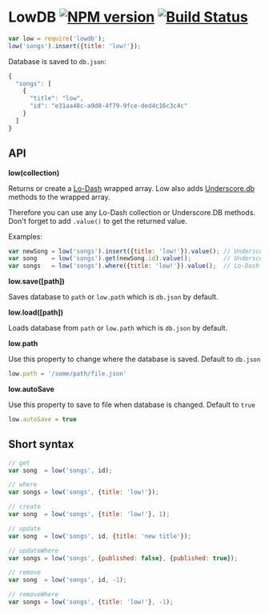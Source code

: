 # LowDB [![NPM version](https://badge.fury.io/js/lowdb.png)](http://badge.fury.io/js/lowdb) [![Build Status](https://travis-ci.org/typicode/lowdb.png)](https://travis-ci.org/typicode/lowdb)

```javascript
var low = require('lowdb');
low('songs').insert({title: 'low!'});
```

Database is saved to `db.json`:

```javascript
{
  "songs": [
    {
      "title": "low",
      "id": "e31aa48c-a9d8-4f79-9fce-ded4c16c3c4c"
    }
  ]
}
```

## API

__low(collection)__

Returns or create a [Lo-Dash](http://lodash.com/docs) wrapped array. Low also adds [Underscore.db](https://github.com/typicode/underscore.db) methods to the wrapped array.

Therefore you can use any Lo-Dash collection or Underscore.DB methods. Don't forget to add `.value()` to get the returned value.

Examples:

```javascript
var newSong = low('songs').insert({title: 'low!'}).value(); // Underscore.db
var song    = low('songs').get(newSong.id).value();         // Underscore.db
var songs   = low('songs').where({title: 'low!'}).value();  // Lo-Dash
```

__low.save([path])__

Saves database to `path` or `low.path` which is `db.json` by default.

__low.load([path])__

Loads database from `path` or `low.path` which is `db.json` by default.

__low.path__

Use this property to change where the database is saved. Default to `db.json`

```javascript
low.path = '/some/path/file.json'
```

__low.autoSave__

Use this property to save to file when database is changed. Default to `true`

```javascript
low.autoSave = true
```

## Short syntax

```javascript
// get
var song  = low('songs', id);

// where
var songs = low('songs', {title: 'low!'});

// create
var song  = low('songs', {title: 'low!'}, 1);

// update
var song  = low('songs', id, {title: 'new title'});

// updateWhere
var songs = low('songs', {published: false}, {published: true});

// remove
var song  = low('songs', id, -1);

// removeWhere
var songs = low('songs', {title: 'low!'}, -1);
```
